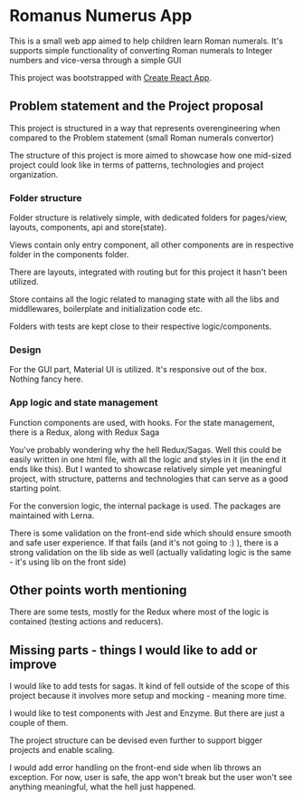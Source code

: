 # Romanus Numerus App

This is a small web app aimed to help children learn Roman numerals. It's supports simple functionality of converting Roman numerals to Integer numbers and vice-versa through a simple GUI

This project was bootstrapped with [Create React App](https://github.com/facebook/create-react-app).

## Problem statement and the Project proposal

This project is structured in a way that represents overengineering when compared to the Problem statement (small Roman numerals convertor)

The structure of this project is more aimed to showcase how one mid-sized project could look like in terms of patterns, technologies and project organization.

### Folder structure

Folder structure is relatively simple, with dedicated folders for pages/view, layouts, components, api and store(state).

Views contain only entry component, all other components are in respective folder in the components folder.

There are layouts, integrated with routing but for this project it hasn't been utilized.

Store contains all the logic related to managing state with all the libs and middllewares, boilerplate and initialization code etc.

Folders with tests are kept close to their respective logic/components.

### Design

For the GUI part, Material UI is utilized. It's responsive out of the box. Nothing fancy here.

### App logic and state management

Function components are used, with hooks. For the state management, there is a Redux, along with Redux Saga

You've probably wondering why the hell Redux/Sagas. Well this could be easily written in one html file, with all the logic and styles in it (in the end it ends like this). But I wanted to showcase relatively simple yet meaningful project, with structure, patterns and technologies that can serve as a good starting point.

For the conversion logic, the internal package is used. The packages are maintained with Lerna.

There is some validation on the front-end side which should ensure smooth and safe user experience. If that fails (and it's not going to :) ), there is a strong validation on the lib side as well (actually validating logic is the same - it's using lib on the front side)

## Other points worth mentioning

There are some tests, mostly for the Redux where most of the logic is contained (testing actions and reducers).

## Missing parts - things I would like to add or improve

I would like to add tests for sagas. It kind of fell outside of the scope of this project because it involves more setup and mocking - meaning more time.

I would like to test components with Jest and Enzyme. But there are just a couple of them.

The project structure can be devised even further to support bigger projects and enable scaling.

I would add error handling on the front-end side when lib throws an exception. For now, user is safe, the app won't break but the user won't see anything meaningful, what the hell just happened.
